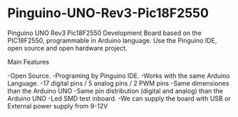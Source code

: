 # Pinguino-UNO-Rev3-Pic18F2550
Pinguino UNO Rev3 Pic18F2550
Development Board based on the PIC18F2550, programmable in Arduino language. Use the Pinguino IDE, open source and open hardware project.

Main Features

-Open Source. 
-Programing by Pinguino IDE. 
-Works with the same Arduino Language. 
-17 digital pins / 5 analog pins / 2 PWM pins 
-Same dimensiones than the Arduino UNO 
-Same pin distribution (digital and analog) than the Arduino UNO 
-Led SMD test inboard. 
-We can supply the board with USB or External power supply from 9-12V

